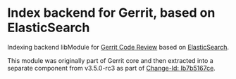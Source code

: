 # Index backend for Gerrit, based on ElasticSearch

Indexing backend libModule for [Gerrit Code Review](https://gerritcodereview.com)
based on [ElasticSearch](https://www.elastic.co/elasticsearch/).

This module was originally part of Gerrit core and then extracted into a separate
component from v3.5.0-rc3 as part of [Change-Id: Ib7b5167ce](https://gerrit-review.googlesource.com/c/gerrit/+/323676).
